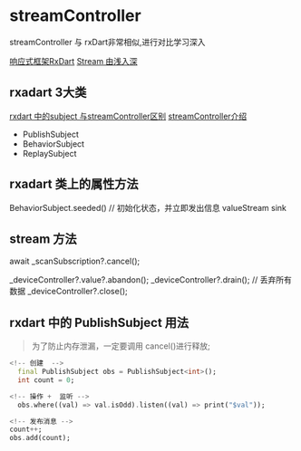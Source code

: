 # streamController

streamController 与 rxDart非常相似,进行对比学习深入

[响应式框架RxDart](https://blog.csdn.net/hjjdehao/article/details/104280422)
[Stream 由浅入深](https://wizardforcel.gitbooks.io/gsyflutterbook/content/Flutter-11.html)

## rxadart 3大类

[rxdart 中的subject 与streamController区别](https://blog.csdn.net/hjjdehao/article/details/104280422)
[streamController介绍](https://wizardforcel.gitbooks.io/gsyflutterbook/content/Flutter-11.html)

* PublishSubject
* BehaviorSubject
* ReplaySubject

## rxadart 类上的属性方法

BehaviorSubject.seeded() // 初始化状态，并立即发出信息
valueStream
sink

## stream 方法

await \_scanSubscription?.cancel();

\_deviceController?.value?.abandon();
\_deviceController?.drain(); // 丢弃所有数据
\_deviceController?.close();

## rxdart 中的 PublishSubject 用法

> 为了防止内存泄漏，一定要调用 cancel()进行释放;

```dart
<!-- 创建  -->
  final PublishSubject obs = PublishSubject<int>();
  int count = 0;

<!-- 操作 +  监听 -->
  obs.where((val) => val.isOdd).listen((val) => print("$val"));

<!-- 发布消息 -->
count++;
obs.add(count);
```
